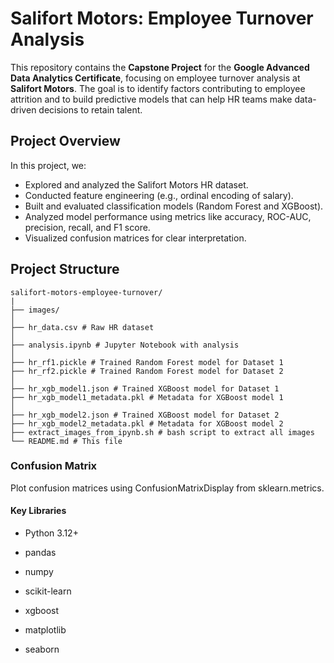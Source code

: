 # Salifort Motors: Employee Turnover Analysis

This repository contains the **Capstone Project** for the **Google Advanced Data Analytics Certificate**, focusing on employee turnover analysis at **Salifort Motors**. The goal is to identify factors contributing to employee attrition and to build predictive models that can help HR teams make data-driven decisions to retain talent.

## Project Overview

In this project, we:
- Explored and analyzed the Salifort Motors HR dataset.
- Conducted feature engineering (e.g., ordinal encoding of salary).
- Built and evaluated classification models (Random Forest and XGBoost).
- Analyzed model performance using metrics like accuracy, ROC-AUC, precision, recall, and F1 score.
- Visualized confusion matrices for clear interpretation.

## Project Structure

```
salifort-motors-employee-turnover/
|
├── images/
│
├── hr_data.csv # Raw HR dataset
│
├── analysis.ipynb # Jupyter Notebook with analysis
│
├── hr_rf1.pickle # Trained Random Forest model for Dataset 1
├── hr_rf2.pickle # Trained Random Forest model for Dataset 2
│
├── hr_xgb_model1.json # Trained XGBoost model for Dataset 1
├── hr_xgb_model1_metadata.pkl # Metadata for XGBoost model 1
│
├── hr_xgb_model2.json # Trained XGBoost model for Dataset 2
├── hr_xgb_model2_metadata.pkl # Metadata for XGBoost model 2
├── extract_images_from_ipynb.sh # bash script to extract all images
└── README.md # This file

```


### Confusion Matrix
Plot confusion matrices using ConfusionMatrixDisplay from sklearn.metrics.

#### Key Libraries
- Python 3.12+

- pandas

- numpy

- scikit-learn

- xgboost

- matplotlib

- seaborn